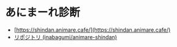 # あにまーれ診断

- [https://shindan.animare.cafe/](https://shindan.animare.cafe/)
- [リポジトリ (inabagumi/animare-shindan)](https://github.com/inabagumi/animare-shindan)
